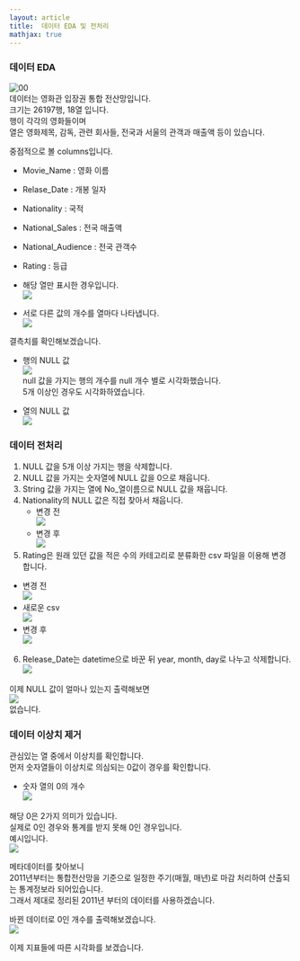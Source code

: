 ```yaml
---
layout: article
title:  데이터 EDA 및 전처리
mathjax: true
---
```


### 데이터 EDA

![00](https://raw.githubusercontent.com/danielsun888/danielsun888.github.io/main/_posts/graph/kyh_d_1_head.png )  
데이터는 영화관 입장권 통합 전산망입니다.  
크기는 26197행, 18열 입니다.  
행이 각각의 영화들이며  
열은 영화제목, 감독, 관련 회사들, 전국과 서울의 관객과 매출액 등이 있습니다.

중점적으로 볼 columns입니다.  
* Movie_Name : 영화 이름
* Relase_Date : 개봉 일자
* Nationality : 국적
* National_Sales : 전국 매출액
* National_Audience : 전국 관객수
* Rating : 등급

* 해당 열만 표시한 경우입니다.  
![](https://raw.githubusercontent.com/danielsun888/danielsun888.github.io/main/_posts/graph/kyh_d_2_colum_used.png )  

* 서로 다른 값의 개수를 열마다 나타냅니다.  
![](https://raw.githubusercontent.com/danielsun888/danielsun888.github.io/main/_posts/graph/kyh_g_1_colexplain.png )  

결측치를 확인해보겠습니다.  

* 행의 NULL 값  
![](https://raw.githubusercontent.com/danielsun888/danielsun888.github.io/main/_posts/graph/kyh_g_2_row_null.png )  
null 값을 가지는 행의 개수를 null 개수 별로 시각화했습니다.  
5개 이상인 경우도 시각화하였습니다.  

* 열의 NULL 값  
![](https://raw.githubusercontent.com/danielsun888/danielsun888.github.io/main/_posts/graph/kyh_g_3_col_null.png )  

### 데이터 전처리

1. NULL 값을 5개 이상 가지는 행을 삭제합니다.
2. NULL 값을 가지는 숫자열에 NULL 값을 0으로 채웁니다.
3. String 값을 가지는 열에 No_열이름으로 NULL 값을 채웁니다.
4. Nationality의 NULL 값은 직접 찾아서 채웁니다.
   * 변경 전  
![](https://raw.githubusercontent.com/danielsun888/danielsun888.github.io/main/_posts/graph/kyh_d_3_Nationality_null_before.png )  
   * 변경 후  
![](https://raw.githubusercontent.com/danielsun888/danielsun888.github.io/main/_posts/graph/kyh_d_4_Nationality_null_after.png )  
5. Rating은 원래 있던 값을 적은 수의 카테고리로 분류화한 csv 파일을 이용해 변경합니다.
* 변경 전  
![](https://raw.githubusercontent.com/danielsun888/danielsun888.github.io/main/_posts/graph/kyh_d_5_Rating_before.png )  
* 새로운 csv  
![](https://raw.githubusercontent.com/danielsun888/danielsun888.github.io/main/_posts/graph/kyh_d_6_Rating_newCSV.png )  
* 변경 후  
![](https://raw.githubusercontent.com/danielsun888/danielsun888.github.io/main/_posts/graph/kyh_d_7_Rating_after.png )   
6. Release_Date는 datetime으로 바꾼 뒤
   year, month, day로 나누고 삭제합니다.  
![](https://raw.githubusercontent.com/danielsun888/danielsun888.github.io/main/_posts/graph/kyh_d_8_dattime.png )  

이제 NULL 값이 얼마나 있는지 출력해보면  
![](https://raw.githubusercontent.com/danielsun888/danielsun888.github.io/main/_posts/graph/kyh_g_4_null_last.png )  
없습니다.  

### 데이터 이상치 제거
관심있는 열 중에서 이상치를 확인합니다.  
먼저 숫자열들이 이상치로 의심되는 0값이 경우를 확인합니다.  
* 숫자 열의 0의 개수  
![](https://raw.githubusercontent.com/danielsun888/danielsun888.github.io/main/_posts/graph/kyh_g_5_numeric_0_before.png )  

해당 0은 2가지 의미가 있습니다.  
실제로 0인 경우와 통계를 받지 못해 0인 경우입니다.  
예시입니다.  
![](https://raw.githubusercontent.com/danielsun888/danielsun888.github.io/main/_posts/graph/kyh_d_9_problem_0.png )  

메타데이터를 찾아보니  
2011년부터는 통합전산망을 기준으로 일정한 주기(매월, 매년)로 마감 처리하여 산출되는 통계정보라 되어있습니다.  
그래서 제대로 정리된 2011년 부터의 데이터를 사용하겠습니다.  

바뀐 데이터로 0인 개수를 출력해보겠습니다.  
![](https://raw.githubusercontent.com/danielsun888/danielsun888.github.io/main/_posts/graph/kyh_g_6_numeric_0_after.png )  

이제 지표들에 따른 시각화를 보겠습니다.  

